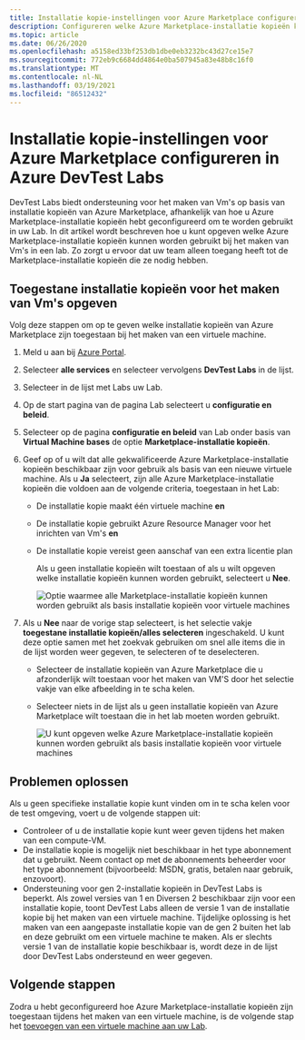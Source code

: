 ```yaml
---
title: Installatie kopie-instellingen voor Azure Marketplace configureren in Azure DevTest Labs
description: Configureren welke Azure Marketplace-installatie kopieën kunnen worden gebruikt bij het maken van een virtuele machine in Azure DevTest Labs
ms.topic: article
ms.date: 06/26/2020
ms.openlocfilehash: a5158ed33bf253db1dbe0eb3232bc43d27ce15e7
ms.sourcegitcommit: 772eb9c6684dd4864e0ba507945a83e48b8c16f0
ms.translationtype: MT
ms.contentlocale: nl-NL
ms.lasthandoff: 03/19/2021
ms.locfileid: "86512432"
---
```

# <a name="configure-azure-marketplace-image-settings-in-azure-devtest-labs"></a>Installatie kopie-instellingen voor Azure Marketplace configureren in Azure DevTest Labs
DevTest Labs biedt ondersteuning voor het maken van Vm's op basis van installatie kopieën van Azure Marketplace, afhankelijk van hoe u Azure Marketplace-installatie kopieën hebt geconfigureerd om te worden gebruikt in uw Lab. In dit artikel wordt beschreven hoe u kunt opgeven welke Azure Marketplace-installatie kopieën kunnen worden gebruikt bij het maken van Vm's in een lab. Zo zorgt u ervoor dat uw team alleen toegang heeft tot de Marketplace-installatie kopieën die ze nodig hebben. 

## <a name="specify-allowed-images-for-creating-vms"></a>Toegestane installatie kopieën voor het maken van Vm's opgeven
Volg deze stappen om op te geven welke installatie kopieën van Azure Marketplace zijn toegestaan bij het maken van een virtuele machine. 

1. Meld u aan bij [Azure Portal](https://go.microsoft.com/fwlink/p/?LinkID=525040).
2. Selecteer **alle services** en selecteer vervolgens **DevTest Labs** in de lijst.
3. Selecteer in de lijst met Labs uw Lab. 
4. Op de start pagina van de pagina Lab selecteert u **configuratie en beleid**.
5. Selecteer op de pagina **configuratie en beleid** van Lab onder basis van **Virtual Machine bases** de optie **Marketplace-installatie kopieën**.
6. Geef op of u wilt dat alle gekwalificeerde Azure Marketplace-installatie kopieën beschikbaar zijn voor gebruik als basis van een nieuwe virtuele machine. Als u **Ja** selecteert, zijn alle Azure Marketplace-installatie kopieën die voldoen aan de volgende criteria, toegestaan in het Lab:
   
   * De installatie kopie maakt één virtuele machine **en**
   * De installatie kopie gebruikt Azure Resource Manager voor het inrichten van Vm's **en**
   * De installatie kopie vereist geen aanschaf van een extra licentie plan
     
     Als u geen installatie kopieën wilt toestaan of als u wilt opgeven welke installatie kopieën kunnen worden gebruikt, selecteert u **Nee**.
     
     ![Optie waarmee alle Marketplace-installatie kopieën kunnen worden gebruikt als basis installatie kopieën voor virtuele machines](./media/devtest-lab-configure-marketplace-images/allow-all-marketplace-images.png)
7. Als u **Nee** naar de vorige stap selecteert, is het selectie vakje **toegestane installatie kopieën/alles selecteren** ingeschakeld. 
   U kunt deze optie samen met het zoekvak gebruiken om snel alle items die in de lijst worden weer gegeven, te selecteren of te deselecteren.
   * Selecteer de installatie kopieën van Azure Marketplace die u afzonderlijk wilt toestaan voor het maken van VM'S door het selectie vakje van elke afbeelding in te scha kelen.
   * Selecteer niets in de lijst als u geen installatie kopieën van Azure Marketplace wilt toestaan die in het lab moeten worden gebruikt.
   
     ![U kunt opgeven welke Azure Marketplace-installatie kopieën kunnen worden gebruikt als basis installatie kopieën voor virtuele machines](./media/devtest-lab-configure-marketplace-images/select-marketplace-images.png)


## <a name="troubleshoot"></a>Problemen oplossen
Als u geen specifieke installatie kopie kunt vinden om in te scha kelen voor de test omgeving, voert u de volgende stappen uit: 

- Controleer of u de installatie kopie kunt weer geven tijdens het maken van een compute-VM.
- De installatie kopie is mogelijk niet beschikbaar in het type abonnement dat u gebruikt. Neem contact op met de abonnements beheerder voor het type abonnement (bijvoorbeeld: MSDN, gratis, betalen naar gebruik, enzovoort). 
- Ondersteuning voor gen 2-installatie kopieën in DevTest Labs is beperkt. Als zowel versies van 1 en Diversen 2 beschikbaar zijn voor een installatie kopie, toont DevTest Labs alleen de versie 1 van de installatie kopie bij het maken van een virtuele machine. Tijdelijke oplossing is het maken van een aangepaste installatie kopie van de gen 2 buiten het lab en deze gebruikt om een virtuele machine te maken. Als er slechts versie 1 van de installatie kopie beschikbaar is, wordt deze in de lijst door DevTest Labs ondersteund en weer gegeven. 
      


## <a name="next-steps"></a>Volgende stappen
Zodra u hebt geconfigureerd hoe Azure Marketplace-installatie kopieën zijn toegestaan tijdens het maken van een virtuele machine, is de volgende stap het [toevoegen van een virtuele machine aan uw Lab](devtest-lab-add-vm.md).

